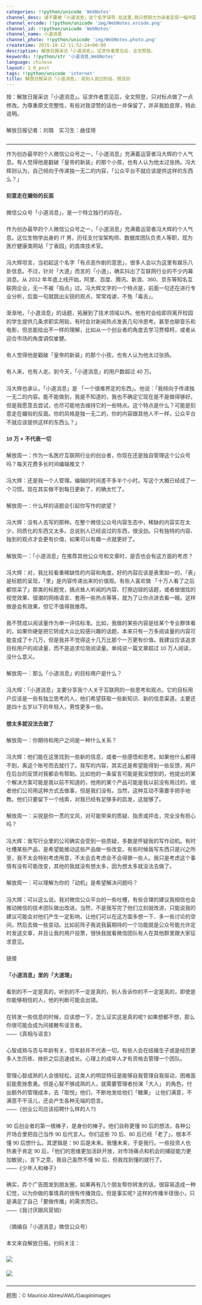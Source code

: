 ```yaml
---
categories: !!python/unicode 'WebNotes'
channel_desc: 请不要被「小道消息」这个名字误导.在这里,我只想努力为读者呈现一幅中国互联网的清明上河图.
channel_ercode: !!python/unicode 'img/WebNotes.ercode.png'
channel_id: !!python/unicode 'WebNotes'
channel_name: 小道消息
channel_photo: !!python/unicode 'img/WebNotes.photo.png'
createtime: 2015-10-12 11:52:24+00:00
description: 解放日报采访「小道消息」。征求作者意见后，全文照登。
keywords: !!python/str '小道消息,WebNotes'
language: chinese
layout: 1_0_post
tags: !!python/unicode 'internet'
title: 解放日报采访「小道消息」：说别人说过的话，很没劲
---
```

<div class="rich_media_content" id="js_content">
<p style="font-family: Avenir, sans-serif; line-height: 1.6em; border: 0px; margin-top: 2px; margin-bottom: 22px; padding: 0px; outline: 0px; color: rgb(51, 51, 51); white-space: normal;">
         按：解放日报采访「小道消息」。征求作者意见后，全文照登，只对标点做了一点修改。为尊重原文完整性，有些对我谬赞的话也一并保留了，并非我脸皮厚，特此说明。
        </p>
<p style="font-family: Avenir, sans-serif; line-height: 1.6em; border: 0px; margin-top: 2px; margin-bottom: 22px; padding: 0px; outline: 0px; color: rgb(51, 51, 51); white-space: normal;">
         解放日报记者：刘璐　实习生：曲佳琦
        </p>
<hr style="font-family: Avenir, sans-serif; line-height: 1.6em; border-right-width: 0px; border-bottom-width: 0px; border-left-width: 0px; border-top-style: solid; border-top-color: rgb(234, 234, 234); height: 1px; margin: 1em 0px; padding: 0px; color: rgb(51, 51, 51); white-space: normal;"/>
<p style="font-family: Avenir, sans-serif; line-height: 1.6em; border: 0px; margin-top: 2px; margin-bottom: 22px; padding: 0px; outline: 0px; color: rgb(51, 51, 51); white-space: normal;">
         作为创办最早的个人微信公众号之一，「小道消息」充满着运营者冯大辉的个人气息。有人觉得他是戳破「皇帝的新装」的那个小孩，也有人认为他太过张扬。冯大辉则认为，自己倾向于传递独一无二的内容，「公众平台不就应该提供这样的东西么？」
        </p>
<p style="font-family: Avenir, sans-serif; line-height: 1.6em; border: 0px; margin-top: 2px; margin-bottom: 22px; padding: 0px; outline: 0px; color: rgb(51, 51, 51); white-space: normal;">
<strong>
          刻意走在媚俗的反面
         </strong>
</p>
<p style="font-family: Avenir, sans-serif; line-height: 1.6em; border: 0px; margin-top: 2px; margin-bottom: 22px; padding: 0px; outline: 0px; color: rgb(51, 51, 51); white-space: normal;">
         微信公众号「小道消息」，是一个特立独行的存在。
        </p>
<p style="font-family: Avenir, sans-serif; line-height: 1.6em; border: 0px; margin-top: 2px; margin-bottom: 22px; padding: 0px; outline: 0px; color: rgb(51, 51, 51); white-space: normal;">
         作为创办最早的个人微信公众号之一，「小道消息」充满着运营者冯大辉的个人气息。这位生物学出身的 IT 男，历任支付宝架构师、数据库团队负责人等职，现为医疗健康类网站「丁香园」的首席技术官。
        </p>
<p style="font-family: Avenir, sans-serif; line-height: 1.6em; border: 0px; margin-top: 2px; margin-bottom: 22px; padding: 0px; outline: 0px; color: rgb(51, 51, 51); white-space: normal;">
         冯大辉坦言，当初起这个名字「有点恶作剧的意思」，很多人会以为这里有娱乐八卦信息。不过，针对「大道」而言的「小道」，确实抖出了互联网行业的不少内幕消息。从 2012 年年底上线开始，阿里、百度、腾讯、新浪、360、京东等知名互联网企业，无一不被「指点」过。冯大辉文字的一个特点是，前面一句还在进行专业分析，后面一句就跳出尖锐的观点，常常戏谑，不免「毒舌」。
        </p>
<p style="font-family: Avenir, sans-serif; line-height: 1.6em; border: 0px; margin-top: 2px; margin-bottom: 22px; padding: 0px; outline: 0px; color: rgb(51, 51, 51); white-space: normal;">
         渐渐地，「小道消息」的话题，拓展到了技术领域以外。他有时会给即将离开校园的学生提供几条求职实用贴，有时会对新闻热点发表几句冷思考。甚至也聊音乐和电影，但总能给出不一样的理解，比如从一个创业者的角度去学习贾樟柯，或者从迎合市场的角度调侃崔健。
        </p>
<p style="font-family: Avenir, sans-serif; line-height: 1.6em; border: 0px; margin-top: 2px; margin-bottom: 22px; padding: 0px; outline: 0px; color: rgb(51, 51, 51); white-space: normal;">
         有人觉得他是戳破「皇帝的新装」的那个小孩，也有人认为他太过张扬。
        </p>
<p style="font-family: Avenir, sans-serif; line-height: 1.6em; border: 0px; margin-top: 2px; margin-bottom: 22px; padding: 0px; outline: 0px; color: rgb(51, 51, 51); white-space: normal;">
         有人来，也有人走。到今天，「小道消息」的用户数超过 40 万。
        </p>
<p style="font-family: Avenir, sans-serif; line-height: 1.6em; border: 0px; margin-top: 2px; margin-bottom: 22px; padding: 0px; outline: 0px; color: rgb(51, 51, 51); white-space: normal;">
         冯大辉也承认，「小道消息」是 「一个很难界定的东西」。他说：「我倾向于传递独一无二的内容。能不能做到，我是不知道的，我也不确定它现在是不是做得够好。但是我愿意去尝试，也尽可能地去维持它的一些特点。这个特点是什么？可能是刻意走在媚俗的反面。你的风格是独一无二的，你的内容跟其他人不一样，公众平台不就应该提供这样的东西么？」
        </p>
<p style="font-family: Avenir, sans-serif; line-height: 1.6em; border: 0px; margin-top: 2px; margin-bottom: 22px; padding: 0px; outline: 0px; color: rgb(51, 51, 51); white-space: normal;">
<strong>
          10 万 + 不代表一切
         </strong>
</p>
<p style="font-family: Avenir, sans-serif; line-height: 1.6em; border: 0px; margin-top: 2px; margin-bottom: 22px; padding: 0px; outline: 0px; color: rgb(51, 51, 51); white-space: normal;">
         解放周一：作为一名医疗互联网行业的创业者，你现在还是独自管理这个公众号吗？每天花费多长时间编辑推文？
        </p>
<p style="font-family: Avenir, sans-serif; line-height: 1.6em; border: 0px; margin-top: 2px; margin-bottom: 22px; padding: 0px; outline: 0px; color: rgb(51, 51, 51); white-space: normal;">
         冯大辉：还是我一个人管理。编辑的时间差不多半个小时。写这个大概已经成了一个习惯。现在其实做不到每日更新了，的确太忙了。
        </p>
<p style="font-family: Avenir, sans-serif; line-height: 1.6em; border: 0px; margin-top: 2px; margin-bottom: 22px; padding: 0px; outline: 0px; color: rgb(51, 51, 51); white-space: normal;">
         解放周一：什么样的话题会引起你写作的欲望？
        </p>
<p style="font-family: Avenir, sans-serif; line-height: 1.6em; border: 0px; margin-top: 2px; margin-bottom: 22px; padding: 0px; outline: 0px; color: rgb(51, 51, 51); white-space: normal;">
         冯大辉：没有人去写的那种。在整个微信公众号内容生态中，稀缺的内容实在太少，同质化的东西又太多。总说别人已经说过的东西，很没劲。只有独特的内容、独到的观点才会更有价值，如果可以有趣一点就更好了。
        </p>
<p style="font-family: Avenir, sans-serif; line-height: 1.6em; border: 0px; margin-top: 2px; margin-bottom: 22px; padding: 0px; outline: 0px; color: rgb(51, 51, 51); white-space: normal;">
         解放周一：「小道消息」在推荐其他公众号和文章时，是否也会有这方面的考虑？
        </p>
<p style="font-family: Avenir, sans-serif; line-height: 1.6em; border: 0px; margin-top: 2px; margin-bottom: 22px; padding: 0px; outline: 0px; color: rgb(51, 51, 51); white-space: normal;">
         冯大辉：对，我比较看重稀缺性的内容和角度。好的内容应该是表里如一的，「表」是标题的呈现，「里」是内容传递出来的价值观。有些人喜欢做 「十万人看了之后都惊呆了」那类的标题党，搞点耸人听闻的内容、打擦边球的话题，或者做很炫的视觉效果、很潮的网络语言、套用一些热点等等，就为了让你点进去看一眼。这样做是会有效果，但它不值得我推荐。
        </p>
<p style="font-family: Avenir, sans-serif; line-height: 1.6em; border: 0px; margin-top: 2px; margin-bottom: 22px; padding: 0px; outline: 0px; color: rgb(51, 51, 51); white-space: normal;">
         我不赞成以阅读量作为单一评估标准。比如，我做的某些内容是给某个专业群体看的，如果你硬是把它转成大众比较感兴趣的话题，本来只有一万多阅读量的内容可能变成了十几万，但是我并不觉得这十几万比那个一万更有价值。我建议应该追求目标用户的阅读量，而不是追求垃圾阅读量。单纯说一篇文章超过 10 万人阅读，没什么意义。
        </p>
<p style="font-family: Avenir, sans-serif; line-height: 1.6em; border: 0px; margin-top: 2px; margin-bottom: 22px; padding: 0px; outline: 0px; color: rgb(51, 51, 51); white-space: normal;">
         解放周一：那么「小道消息」的目标用户是什么？
        </p>
<p style="font-family: Avenir, sans-serif; line-height: 1.6em; border: 0px; margin-top: 2px; margin-bottom: 22px; padding: 0px; outline: 0px; color: rgb(51, 51, 51); white-space: normal;">
         冯大辉：「小道消息」主要分享我个人关于互联网的一些思考和观点。它的目标用户应该是一些有独立思考的人，他们希望获取一些新知识、新的信息渠道。主要还是四十五岁以下的年轻人，男性更多一些。
        </p>
<p style="font-family: Avenir, sans-serif; line-height: 1.6em; border: 0px; margin-top: 2px; margin-bottom: 22px; padding: 0px; outline: 0px; color: rgb(51, 51, 51); white-space: normal;">
<strong>
          想太多就没法去做了
         </strong>
</p>
<p style="font-family: Avenir, sans-serif; line-height: 1.6em; border: 0px; margin-top: 2px; margin-bottom: 22px; padding: 0px; outline: 0px; color: rgb(51, 51, 51); white-space: normal;">
         解放周一：你期待和用户之间是一种什么关系？
        </p>
<p style="font-family: Avenir, sans-serif; line-height: 1.6em; border: 0px; margin-top: 2px; margin-bottom: 22px; padding: 0px; outline: 0px; color: rgb(51, 51, 51); white-space: normal;">
         冯大辉：他们能在这里找到一些新的信息，或者一些感悟和思考。如果他什么都得不到，离这个账号而去就行了。我写的内容，其实还是希望能得到一些反馈，用户在后台的反馈对我都会有帮助。比如他的一条留言可能是我没想到的，他提出的某个解决方案可能是我以前不知道的，他用的某个产品可能是我以前没有用过的，或者他们公司用这种方式去做事，但是我们没有。当然，这种互动不需要手把手地教。他们只要留下一个线索，对我已经有足够多的启发，这就够了。
        </p>
<p style="font-family: Avenir, sans-serif; line-height: 1.6em; border: 0px; margin-top: 2px; margin-bottom: 22px; padding: 0px; outline: 0px; color: rgb(51, 51, 51); white-space: normal;">
         解放周一：尖锐是你一贯的文风，对可能带来的质疑、指责或抨击，完全没有担心吗？
        </p>
<p style="font-family: Avenir, sans-serif; line-height: 1.6em; border: 0px; margin-top: 2px; margin-bottom: 22px; padding: 0px; outline: 0px; color: rgb(51, 51, 51); white-space: normal;">
         冯大辉：我写行业里的公司确实会受到一些质疑，多数是怀疑我的写作动机。有时吐槽某些产品，是希望能推动这些产品做一些改变。有些时候我写东西只是兴之所至，我不太会特别考虑用意，不太会去考虑会不会得罪一些人。我只是考虑这个事情有没有可能改变，其他的我就没有想太多，因为想太多就没法去做了。
        </p>
<p style="font-family: Avenir, sans-serif; line-height: 1.6em; border: 0px; margin-top: 2px; margin-bottom: 22px; padding: 0px; outline: 0px; color: rgb(51, 51, 51); white-space: normal;">
         解放周一：可以理解为你的「动机」是希望解决问题吗？
        </p>
<p style="font-family: Avenir, sans-serif; line-height: 1.6em; border: 0px; margin-top: 2px; margin-bottom: 22px; padding: 0px; outline: 0px; color: rgb(51, 51, 51); white-space: normal;">
         冯大辉：可以这么说。我对微信公众平台的一些吐槽，有些合理的建议我相信也会推动微信的技术团队做出改进。当然，不是我写完了他们立刻就改进，只能说我的建议可能会对他们产生一定影响，让他们可以在这方面多想一下、多一些讨论的空间，然后去做一些变动。比如前阵子我说我最期待的一个功能就是公众号能允许定时发送文章，并且让我的用户投票，很快我就看微信团队有人在其他群里跟大家征求意见。
        </p>
<p style="font-family: Avenir, sans-serif; line-height: 1.6em; border: 0px; margin-top: 2px; margin-bottom: 22px; padding: 0px; outline: 0px; color: rgb(51, 51, 51); white-space: normal;">
         链接
        </p>
<p style="font-family: Avenir, sans-serif; line-height: 1.6em; border: 0px; margin-top: 2px; margin-bottom: 22px; padding: 0px; outline: 0px; color: rgb(51, 51, 51); white-space: normal;">
<strong>
          「小道消息」里的「大道理」
         </strong>
</p>
<p style="font-family: Avenir, sans-serif; line-height: 1.6em; border: 0px; margin-top: 2px; margin-bottom: 22px; padding: 0px; outline: 0px; color: rgb(51, 51, 51); white-space: normal;">
         看到的不一定是真的，听到的不一定是真的，别人告诉你的不一定是真的，即使是你能够相信的人，他的判断可能会出错。
        </p>
<p style="font-family: Avenir, sans-serif; line-height: 1.6em; border: 0px; margin-top: 2px; margin-bottom: 22px; padding: 0px; outline: 0px; color: rgb(51, 51, 51); white-space: normal;">
         在转发一些信息的时候，应该想一下，怎么证实这是真的呢? 如果想都不想，那么你很可能会成为间接散布谣言者。
         <br style="line-height: 1.6em;"/>
         ——《真相与谣言》
        </p>
<p style="font-family: Avenir, sans-serif; line-height: 1.6em; border: 0px; margin-top: 2px; margin-bottom: 22px; padding: 0px; outline: 0px; color: rgb(51, 51, 51); white-space: normal;">
         心智成熟与否与年龄有关，但年龄并不代表一切。有些人会在结婚生子或是经历更多人生历练、挫折之后迅速成长。心理上的成年人才有资格去管理一个团队。
        </p>
<p style="font-family: Avenir, sans-serif; line-height: 1.6em; border: 0px; margin-top: 2px; margin-bottom: 22px; padding: 0px; outline: 0px; color: rgb(51, 51, 51); white-space: normal;">
         管理心智成熟的人会很轻松，这类人的明显特征是能够自我管理自我驱动，困难面前能愈挫愈勇。但是心智不够成熟的人，就需要管理者扮演「大人」 的角色，付出额外的管理成本，去「取悦」他们，不断地发给他们「糖果」 让他们满意，不满意不干活儿，还会产生各种无端的怨言。
         <br style="line-height: 1.6em;"/>
         ——《创业公司应该招聘什么样的人?》
        </p>
<p style="font-family: Avenir, sans-serif; line-height: 1.6em; border: 0px; margin-top: 2px; margin-bottom: 22px; padding: 0px; outline: 0px; color: rgb(51, 51, 51); white-space: normal;">
         90 后创业者的第一根棒子，是身份的棒子。他们自称更懂 90 后的想法，各种公开场合里把自己当作 90 后代言人。你们这些 70 后、80 后已经「老了」，根本不懂 90 后想什么。其逻辑是：90 后是未来。我懂未来，于是我行。一些投资人也热衷于肯定 90 后，「他们的思维更加活跃开放，对市场痛点和机会的捕捉能力更加敏锐」，言下之意，我自己虽然不懂 90 后，但我找到懂的就行了。
         <br style="line-height: 1.6em;"/>
         ——《少年人和棒子》
        </p>
<p style="font-family: Avenir, sans-serif; line-height: 1.6em; border: 0px; margin-top: 2px; margin-bottom: 22px; padding: 0px; outline: 0px; color: rgb(51, 51, 51); white-space: normal;">
         确实，弄个广告图发到朋友圈，如果再有几个朋友帮你转发的话，很容易造成一种幻觉，以为你做的事情真的很有传播效应。但是事实呢? 这样的传播半径很小，只是满足了自己「要做传播」的需求而已。
         <br style="line-height: 1.6em;"/>
         ——《我讨厌跟风营销》
        </p>
<p style="font-family: Avenir, sans-serif; line-height: 1.6em; border: 0px; margin-top: 2px; margin-bottom: 22px; padding: 0px; outline: 0px; color: rgb(51, 51, 51); white-space: normal;">
         （摘编自「小道消息」微信公众号）
        </p>
<p style="font-family: Avenir, sans-serif; line-height: 1.6em; border: 0px; margin-top: 2px; margin-bottom: 22px; padding: 0px; outline: 0px; color: rgb(51, 51, 51); white-space: normal;">
         本文来自解放日报。扫码关注：
        </p>
<p style="font-family: Avenir, sans-serif; line-height: 1.6em; border: 0px; margin-top: 2px; margin-bottom: 22px; padding: 0px; outline: 0px; color: rgb(51, 51, 51); white-space: normal;">
<img data-ratio="1" data-s="300,640" data-src="" data-type="jpeg" data-w="430" src="{{ '/img/ow5rEn8QGlH70EIgd3lIg2pFYbhHggicf3HprJ0qb9pP7mxQNtTSDJLiaiamQuIeIADXlgA6J2TcvVNLdpGJqyfkA.jpeg' | prepend: site.img | replace: '//','/' }}"/>
</p>
<p style="font-family: Avenir, sans-serif; line-height: 1.6em; border: 0px; margin-top: 2px; margin-bottom: 22px; padding: 0px; outline: 0px; color: rgb(51, 51, 51); white-space: normal;">
<img data-ratio="1" data-s="300,640" data-src="" data-type="jpeg" data-w="430" src="{{ '/img/ow5rEn8QGlH70EIgd3lIg2pFYbhHggicf5t8hIXIyMHB3vIWpOWmAuOKicU4RX8r6l2EqlmPWBcS9YAFes5rjTfQ.jpeg' | prepend: site.img | replace: '//','/' }}"/>
<br/>
</p>
<hr style="font-family: Avenir, sans-serif; line-height: 1.6em; border-right-width: 0px; border-bottom-width: 0px; border-left-width: 0px; border-top-style: solid; border-top-color: rgb(234, 234, 234); height: 1px; margin: 1em 0px; padding: 0px; color: rgb(51, 51, 51); white-space: normal;"/>
<p style="font-family: Avenir, sans-serif; line-height: 1.6em; border: 0px; margin-top: 2px; margin-bottom: 22px; padding: 0px; outline: 0px; color: rgb(51, 51, 51); white-space: normal;">
         题图：© Mauricio Abreu/AWL/Gaopinimages
        </p>
<p>
<br/>
</p>
</div>